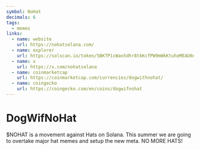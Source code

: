 ```yaml
---
symbol: NoHat
decimals: 6
tags:
  - memes
links:
  - name: website
    url: https://nohatsolana.com/
  - name: explorer
    url: https://solscan.io/token/5BKTP1cWao5dhr8tkKcfPW9mWkKtuheMEAU6nih2jSX
  - name: x
    url: https://x.com/nohatsolana
  - name: coinmarketcap
    url: https://coinmarketcap.com/currencies/dogwithnohat/
  - name: coingecko
    url: https://coingecko.com/en/coins/dogwifnohat
---
```


# DogWifNoHat

$NOHAT is a movement against Hats on Solana. This summer we are going to overtake major hat memes and setup the new meta. NO MORE HATS!
